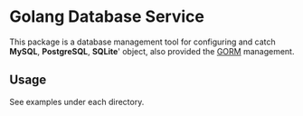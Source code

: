 # Golang Database Service

This package is a database management tool for configuring and catch **MySQL**, **PostgreSQL**, **SQLite**' object,
also provided the [GORM](https://github.com/jinzhu/gorm) management.

## Usage

See examples under each directory.